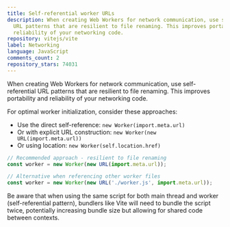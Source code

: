 ```yaml
---
title: Self-referential worker URLs
description: When creating Web Workers for network communication, use self-referential
  URL patterns that are resilient to file renaming. This improves portability and
  reliability of your networking code.
repository: vitejs/vite
label: Networking
language: JavaScript
comments_count: 2
repository_stars: 74031
---
```


When creating Web Workers for network communication, use self-referential URL patterns that are resilient to file renaming. This improves portability and reliability of your networking code.

For optimal worker initialization, consider these approaches:
- Use the direct self-reference: `new Worker(import.meta.url)`
- Or with explicit URL construction: `new Worker(new URL(import.meta.url))`
- Or using location: `new Worker(self.location.href)`

```javascript
// Recommended approach - resilient to file renaming
const worker = new Worker(new URL(import.meta.url));

// Alternative when referencing other worker files
const worker = new Worker(new URL('./worker.js', import.meta.url));
```

Be aware that when using the same script for both main thread and worker (self-referential pattern), bundlers like Vite will need to bundle the script twice, potentially increasing bundle size but allowing for shared code between contexts.